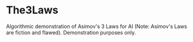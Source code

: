 # The3Laws
Algorithmic demonstration of Asimov's 3 Laws for AI (Note: Asimov's Laws are fiction and flawed). Demonstration purposes only.
